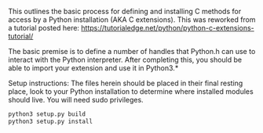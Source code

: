 This outlines the basic process for defining and installing C methods for access by a
Python installation (AKA C extensions).  This was reworked from a tutorial posted here:
https://tutorialedge.net/python/python-c-extensions-tutorial/

The basic premise is to define a number of handles that Python.h can use to interact with
the Python interpreter.  After completing this, you should be able to import your extension and
use it in Python3.*

Setup instructions:
The files herein should be placed in their final resting place, look to your Python installation
to determine where installed modules should live.  You will need sudo privileges.

 ```bash
 python3 setup.py build
 python3 setup.py install
 ```

